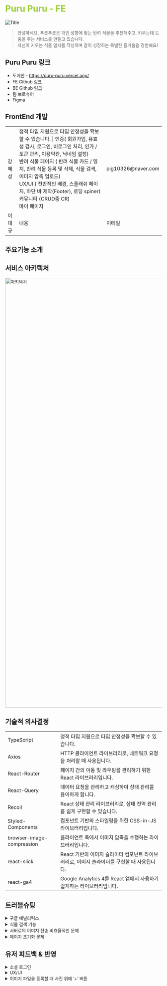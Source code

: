 <h1 style="color:yellowgreen">Puru Puru - FE</h1>

![Title](https://github.com/puru-puru/puru-puru-FE/assets/105138020/bd9ef7a4-60b7-48a8-b303-3b9fb2777c9f)

> 안녕하세요, 푸릇푸릇은 개인 성향에 맞는 반려 식물을 추천해주고, 키우는데 도움을 주는 서비스를 만들고 있습니다.  
> 자신이 키우는 식물 일지를 작성하며 같이 성장하는 특별한 즐거움을 경험해요!

## Puru Puru 링크
- 도메인 - https://puru-puru.vercel.app/
- FE Github [링크]([FE_Github_URL](https://github.com/puru-puru/puru-puru-FE.git))
- BE Github [링크]([BE_Github_URL](https://github.com/puru-puru/puru-puru-BE.git))
- 팀 브로슈어
- Figma

## FrontEnd 개발
<table>
  <tbody>
    <tr>
      <td>강혜성</td>
      <td> 정적 타입 지원으로 타입 안정성을 확보할 수 있습니다. | 인증( 회원가입, 유효성 검사, 로그인, 비로그인 처리, 인가 / 토큰 관리,  이용약관, 닉네임 설정)<br>반려 식물 페이지 ( 반려 식물 카드 / 일지, 반려 식물 등록 및 삭제, 식물 검색, 이미지 압축 업로드)<br>UX/UI ( 전반적인 배경, 스플래쉬 페이지, 하단 바 제작(Footer), 로딩 spiner)<br>커뮤니티 (CRUD중 CR)<br>마이 페이지 </td>
     <td>pig10326@naver.com</td>
    </tr>
   <tr>
       <td>이대규</td>
      <td>내용</td>
      <td>이메일</td>   
   </tr>
  </tbody>
</table>

## 주요기능 소개

## 서비스 아키텍처
<img width="1378" alt="아키텍처" src="https://github.com/puru-puru/puru-puru-FE/assets/105138020/29bd9cc7-2367-4c31-859f-82ff6cb30ba8">

## 기술적 의사결정

<table>
  <tbody>
    <tr>
      <td>TypeScript</td>
      <td>정적 타입 지원으로 타입 안정성을 확보할 수 있습니다.</td>
    </tr>
    <tr>
      <td>Axios</td>
      <td>HTTP 클라이언트 라이브러리로, 네트워크 요청을 처리할 때 사용됩니다.</td>
    </tr>
    <tr>
      <td>React-Router</td>
      <td>페이지 간의 이동 및 라우팅을 관리하기 위한 React 라이브러리입니다.</td>
    </tr>
    <tr>
      <td>React-Query</td>
      <td>데이터 요청을 관리하고 캐싱하여 상태 관리를 용이하게 합니다.</td>
    </tr>
    <tr>
      <td>Recoil</td>
      <td>React 상태 관리 라이브러리로, 상태 전역 관리를 쉽게 구현할 수 있습니다.</td>
    </tr>
    <tr>
      <td>Styled-Components</td>
      <td>컴포넌트 기반의 스타일링을 위한 CSS-in-JS 라이브러리입니다.</td>
    </tr>
    <tr>
      <td>browser-image-compression</td>
      <td>클라이언트 측에서 이미지 압축을 수행하는 라이브러리입니다.</td>
    </tr>
    <tr>
      <td>react-slick</td>
      <td>React 기반의 이미지 슬라이더 컴포넌트 라이브러리로, 이미지 슬라이더를 구현할 때 사용됩니다.</td>
    </tr>
    <tr>
      <td>react-ga4</td>
      <td>Google Analytics 4를 React 앱에서 사용하기 쉽게하는 라이브러리입니다.</td>
    </tr>
  </tbody>
</table>

## 트러블슈팅
<details>
<summary>구글 애널리틱스</summary>

구글 애널리틱스를 이용하여 사용자가 어떤 페이지에 접속을 많이했고 어떤 이벤트를 했는지 분석 했습니다.  
그러한 분석으로 페이지의 우선 순위를 두어 QA기반 코드 리팩토링을 하였습니다.
  
![캡처](https://github.com/puru-puru/puru-puru-FE/assets/105138020/3f2f62bc-6f84-4ac0-95d7-b0e922aceabd)
  
![캡처2](https://github.com/puru-puru/puru-puru-FE/assets/105138020/78e38168-4cfd-4463-b8f1-71bbfeff5330)

</details>

<details>
<summary>식물 검색 기능</summary>

> #### 문제
>동일한 검색을 여러 번 수행할 때마다 또 다시 동일한 API 요청을 하는 비효율적인 문제가 있었습니다.

> #### 해결
>useCallback 및 useMemo와 같은 메모이제이션 기법을 고려했으나, 비동기 데이터 로딩 및 관리에 대한 복잡성으로 인해 이러한 방법을 적용하기 어려웠습니다. 대신에 리액트 쿼리를 사용하여 데이터 요청, 캐싱, 재로딩 등과 같은 고급 기능을 내장하고 있는 라이브러리를 채택하여 검색 기능을 구현했습니다. >이를 통해 API 요청의 중복을 방지하고 효율적으로 검색을 처리할 수 있었습니다.
</details>

<details>
<summary>서버로의 이미지 전송 비효율적인 문제</summary>

> #### 문제
>이미지의 크기에 관계없이 서버로 이미지를 전송하는 데 비효율적인 문제가 발생했습니다.

> #### 해결
>이미지 압축과 관련된 여러 방안과 라이브러리를 조사한 후, browser-image-compression 라이브러리를 사용하여 이미지를 압축하고 서버에 전송했습니다. 이 과정에서 maxSizeMB 및 maxWidthOrHeight 옵션을 사용하여 이미지를 적절하게 압축했습니다.
</details>
<details>
<summary>페이지 초기화 문제</summary>

> #### 문제
>여러 반려 식물이 있는 경우 특정 반려 식물에 대한 내용을 보다 페이지를 이동하면 초기화되어 첫 식물로 돌아가는 문제가 발생했습니다.

> #### 해결
>부모-자식 관계가 아닌 경우 상태를 전달하는 것이 어려워졌습니다. 이를 해결하기 위해 recoil을 사용하여 상태를 저장하고 관리했습니다. 이를 통해 페이지 간에 상태를 유지할 수 있었습니다.
</details>

## 유저 피드백 & 반영
<details>
<summary>소셜 로그인</summary>
   <br/>
  - 피드백 - <br/>요즘은 대부분이 다 소셜로그인으로 돌아가는게 더 많기 때문에 남은 기간동안 소셜로그인을 넣는것을 추천드립니다.<br/>
  -> 리다이렉트 페이지를 만들어 인가코드와 페이지 네이션을 구현 하였습니다.
  
  ![소셜](https://github.com/puru-puru/puru-puru-FE/assets/105138020/8ea51d33-5f63-425c-839a-68d4cc3f8bdd)
  
  ![리다이렉트](https://github.com/puru-puru/puru-puru-FE/assets/105138020/015c2418-27f5-4476-8120-4d48b28feaac)

</details>

<details>
<summary>UX/UI</summary>
   <br/>
  - 피드백 - <br/>전체적으로 디자인이 너무 무난하며 저렴한(?) 느낌이 조금 나는 거 같습니다. 폰트 크기가 너무 작아서 크기를 좀 키우셔도 괜찮을 거 같고 폰트도 딱딱한 폰트 말고 꽃과 관련된 프로젝트이기 때문에 따듯한 느낌이 드는 폰트도 괜찮아보입니다.

  -> **변경 전**
  
  ![변경전 디자인](https://github.com/puru-puru/puru-puru-FE/assets/105138020/34b4e302-7448-4430-90c1-075cc7a2d6a3)

  -> **변경 후**
  
  ![변경 후 디자인](https://github.com/puru-puru/puru-puru-FE/assets/105138020/7ff54ed6-bf6b-4ec5-a348-dbdc1a1f13aa)

  
</details>

<details>
<summary>이미지 파일을 등록할 때 사진 위에 ‘+’ 버튼</summary>
   <br/>
  - 피드백 - <br/>반려식물 등록할때 이미지를 등록했는데도 이미지 위에 + 버튼이 그대로 노출됩니다. 이미지가 있다면 사라지게 해주세요.
  
  -> **변경 전**

  ![변경전 이미지 업로드](https://github.com/puru-puru/puru-puru-FE/assets/105138020/dff837cf-4bb7-4cf4-a027-ebe69bee1d41)

  -> **변경 후**
  
  ![변경 후 이미지 업로드](https://github.com/puru-puru/puru-puru-FE/assets/105138020/5b4fd510-94ad-4d90-ac35-660693c642e3)

  ![이미지 업로드 코드](https://github.com/puru-puru/puru-puru-FE/assets/105138020/cef3c04a-46cc-441c-9a6b-eced7c6de1a6)
  
  이미지가 있는 경우 없는경우를 놔두고, 이미지가 있다면 container하나를 주었습니다. 또한 그 영역을 클릭해서 재 업로드 할 수 있게 하였습니다.

</details>
